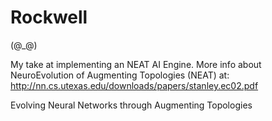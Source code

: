 # Rockwell
(@_@)

My take at implementing an NEAT AI Engine. More info about NeuroEvolution
of Augmenting Topologies (NEAT) at: http://nn.cs.utexas.edu/downloads/papers/stanley.ec02.pdf

Evolving Neural Networks through
Augmenting Topologies






